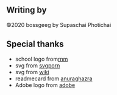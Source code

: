 ## Writing by <br>
©2020 bossgeeg by Supaschai Photichai

## Special thanks
+ school logo from[rnm](http://new.rnm.ac.th/)
+ svg from [svgporn](https://svgporn.com/)
+ svg from [wiki](https://www.wikipedia.org/)
+ readmecard from [anuraghazra](https://github.com/anuraghazra/github-readme-stats)
+ Adobe logo from [adobe](https://www.adobe.com/th_th/)
